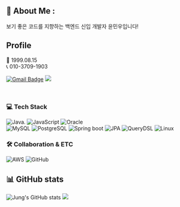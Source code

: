## 👋 About Me :
보기 좋은 코드를 지향하는 백엔드 신입 개발자 윤민우입니다!

## Profile
👶 1999.08.15 <br>
📞 010-3709-1903 <br>

[![Gmail Badge](https://img.shields.io/badge/Gmail-d14836?style=flat-square&logo=Gmail&logoColor=white&link=mailto:dev.mwyoon@gmail.com)](mailto:orijung93@gmail.com) <span><a href="https://feather-earthworm-f23.notion.site/2730656112ec4a2e90e1e2db0c867fd7?pvs=4"><img src="https://img.shields.io/badge/Notion-00000?style=round-square&logo=Notion&logoColor=black"/></span></a>

<br/>

<h3> 💻 Tech Stack</h3>

![Java](https://img.shields.io/badge/-JAVA-blueviolet).
![JavaScript](https://img.shields.io/badge/JavaScript-F7DF1E?style=round-square&logo=JavaScript&logoColor=black)
![Oracle](https://img.shields.io/badge/Oracle-F80000.svg?style=round-square&logo=mysql&logoColor=white)   
![MySQL](https://img.shields.io/badge/MySQL-%2300f.svg?style=round-square&logo=mysql&logoColor=white)
![PostgreSQL](https://img.shields.io/badge/PostgreSQL-%234169E1?logo=postgresql)
![Spring boot](https://img.shields.io/badge/SpringBoot-6DB33F?style=round-square&logo=Spring&logoColor=black)
![JPA](https://img.shields.io/badge/-JPA-yellowgreen)
![QueryDSL](https://img.shields.io/badge/-QueryDSL-critical)
![Linux](https://img.shields.io/badge/Linux-%23FCC624?logo=linux&logoColor=black)


<h3> 🛠 Collaboration & ETC </h3>
  
![AWS](https://img.shields.io/badge/AWS-%23FF9900.svg?style=for-the-badge&logo=amazon-aws&logoColor=white)
![GitHub](https://img.shields.io/badge/github-%23121011.svg?style=for-the-badge&logo=github&logoColor=white)


## 📊 GitHub stats
![Jung's GitHub stats](https://github-readme-stats.vercel.app/api?username=dev-mwYoon&theme=vue-dark&show_icons=true)
![](https://github-readme-stats.vercel.app/api/top-langs/?username=dev-mwYoon&theme=vue-dark&hide_border=true&include_all_commits=true&count_private=false&layout=compact)


<!--
**dev-mwYoon/dev-mwYoon** is a ✨ _special_ ✨ repository because its `README.md` (this file) appears on your GitHub profile.

Here are some ideas to get you started:

- 🔭 I’m currently working on ...
- 🌱 I’m currently learning ...
- 👯 I’m looking to collaborate on ...
- 🤔 I’m looking for help with ...
- 💬 Ask me about ...
- 📫 How to reach me: ...
- 😄 Pronouns: ...
- ⚡ Fun fact: ...
-->
